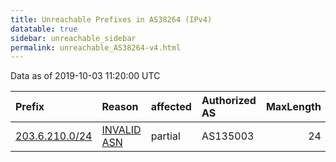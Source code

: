 ```yaml
---
title: Unreachable Prefixes in AS38264 (IPv4)
datatable: true
sidebar: unreachable_sidebar
permalink: unreachable_AS38264-v4.html
---
```


Data as of 2019-10-03 11:20:00 UTC


<div class="datatable-begin"></div>

| Prefix                                                 | Reason                                                                                                | affected   | Authorized AS   |   MaxLength | Anchor                                       |   unreachable /24s |
|:-------------------------------------------------------|:------------------------------------------------------------------------------------------------------|:-----------|:----------------|------------:|:---------------------------------------------|-------------------:|
| [203.6.210.0/24](https://stat.ripe.net/203.6.210.0/24) | [INVALID ASN](https://rpki-validator.ripe.net/announcement-preview?asn=AS38264&prefix=203.6.210.0/24) | partial    | AS135003        |          24 | [APNIC](unreachable_APNIC_RPKI_Root-v4.html) |                  1 |

<div class="datatable-end"></div>